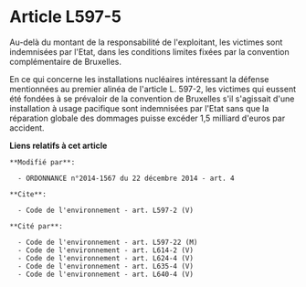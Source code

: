 # Article L597-5

Au-delà du montant de la responsabilité de l'exploitant, les victimes sont indemnisées par l'Etat, dans les conditions
limites fixées par la convention complémentaire de Bruxelles. 

En ce qui concerne les installations nucléaires intéressant la défense mentionnées au premier alinéa de l'article L. 597-2,
les victimes qui eussent été fondées à se prévaloir de la convention de Bruxelles s'il s'agissait d'une installation à usage
pacifique sont indemnisées par l'Etat sans que la réparation globale des dommages puisse excéder 1,5 milliard d'euros par
accident.

**Liens relatifs à cet article**

	**Modifié par**:

	  - ORDONNANCE n°2014-1567 du 22 décembre 2014 - art. 4

	**Cite**:

	  - Code de l'environnement - art. L597-2 (V)

	**Cité par**:

	  - Code de l'environnement - art. L597-22 (M)
	  - Code de l'environnement - art. L614-2 (V)
	  - Code de l'environnement - art. L624-4 (V)
	  - Code de l'environnement - art. L635-4 (V)
	  - Code de l'environnement - art. L640-4 (V)
